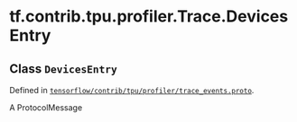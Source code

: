 <div itemscope itemtype="http://developers.google.com/ReferenceObject">
<meta itemprop="name" content="tf.contrib.tpu.profiler.Trace.DevicesEntry" />
</div>

# tf.contrib.tpu.profiler.Trace.DevicesEntry

## Class `DevicesEntry`





Defined in [`tensorflow/contrib/tpu/profiler/trace_events.proto`](https://www.tensorflow.org/code/tensorflow/contrib/tpu/profiler/trace_events.proto).

A ProtocolMessage

